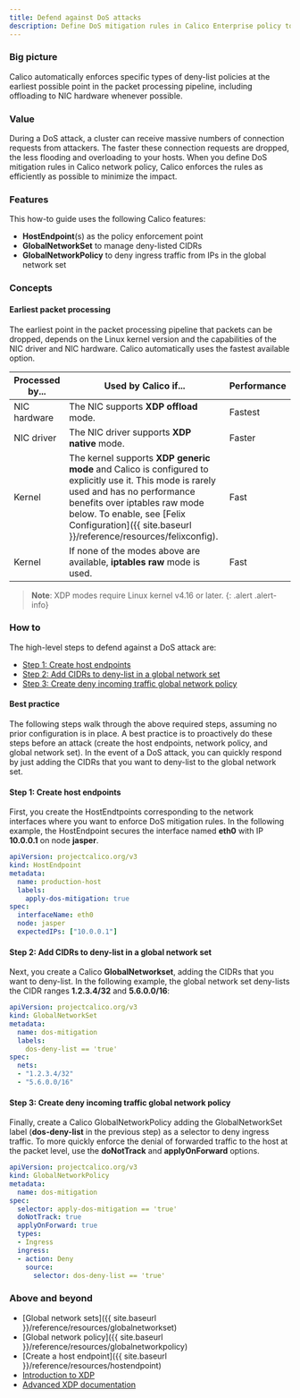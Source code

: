 ```yaml
---
title: Defend against DoS attacks
description: Define DoS mitigation rules in Calico Enterprise policy to quickly drop connections when under attack. Learn how rules use eBPF and XDP, including hardware offload when available.
---
```


### Big picture

Calico automatically enforces specific types of deny-list policies at the earliest possible point in the packet processing pipeline, including offloading to NIC hardware whenever possible.

### Value

During a DoS attack, a cluster can receive massive numbers of connection requests from attackers. The faster these connection requests are dropped, the less flooding and overloading to your hosts. When you define DoS mitigation rules in Calico network policy, Calico enforces the rules as efficiently as possible to minimize the impact.

### Features

This how-to guide uses the following Calico features:
- **HostEndpoint**(s) as the policy enforcement point
- **GlobalNetworkSet** to manage deny-listed CIDRs
- **GlobalNetworkPolicy** to deny ingress traffic from IPs in the global network set

### Concepts

#### Earliest packet processing

The earliest point in the packet processing pipeline that packets can be dropped, depends on the Linux kernel version and the capabilities of the NIC driver and NIC hardware. Calico automatically uses the fastest available option.

| Processed by... | Used by Calico if...                                         | Performance |
| --------------- | ------------------------------------------------------------ | ----------- |
| NIC hardware    | The NIC supports **XDP offload** mode.                       | Fastest     |
| NIC driver      | The NIC driver supports **XDP native** mode.                 | Faster      |
| Kernel          | The kernel supports **XDP generic mode** and Calico is configured to explicitly use it. This mode is rarely used and has no performance benefits over iptables raw mode below. To enable, see [Felix Configuration]({{ site.baseurl }}/reference/resources/felixconfig).   | Fast        |
| Kernel          | If none of the modes above are available, **iptables raw** mode is used. | Fast        |

>**Note**: XDP modes require Linux kernel v4.16 or later.
{: .alert .alert-info}

### How to

The high-level steps to defend against a DoS attack are:

- [Step 1: Create host endpoints](#step-1-create-host-endpoints)
- [Step 2: Add CIDRs to deny-list in a global network set](#step-2-add-cidrs-to-deny-list-in-a-global-network-set)
- [Step 3: Create deny incoming traffic global network policy](#step-3-create-deny-incoming-traffic-global-network-policy)

#### Best practice

The following steps walk through the above required steps, assuming no prior configuration is in place. A best practice is to proactively do these steps before an attack (create the host endpoints, network policy, and global network set). In the event of a DoS attack, you can quickly respond by just adding the CIDRs that you want to deny-list to the global network set.

#### Step 1: Create host endpoints

First, you create the HostEndtpoints corresponding to the network interfaces where you want to enforce DoS mitigation rules. In the following example, the HostEndpoint secures the interface named **eth0** with IP **10.0.0.1** on node **jasper**.

```yaml
apiVersion: projectcalico.org/v3
kind: HostEndpoint
metadata:
  name: production-host
  labels:
    apply-dos-mitigation: true
spec:
  interfaceName: eth0
  node: jasper
  expectedIPs: ["10.0.0.1"]
```

#### Step 2: Add CIDRs to deny-list in a global network set

Next, you create a Calico **GlobalNetworkset**, adding the CIDRs that you want to deny-list. In the following example, the global network set deny-lists the CIDR ranges **1.2.3.4/32** and **5.6.0.0/16**:

```yaml
apiVersion: projectcalico.org/v3
kind: GlobalNetworkSet
metadata:
  name: dos-mitigation
  labels:
    dos-deny-list == 'true'
spec:
  nets:
  - "1.2.3.4/32"
  - "5.6.0.0/16"
```

#### Step 3: Create deny incoming traffic global network policy

Finally, create a Calico GlobalNetworkPolicy adding the GlobalNetworkSet label (**dos-deny-list** in the previous step) as a selector to deny ingress traffic. To more quickly enforce the denial of forwarded traffic to the host at the packet level, use the **doNotTrack** and **applyOnForward** options.

```yaml
apiVersion: projectcalico.org/v3
kind: GlobalNetworkPolicy
metadata:
  name: dos-mitigation
spec:
  selector: apply-dos-mitigation == 'true'
  doNotTrack: true
  applyOnForward: true
  types:
  - Ingress
  ingress:
  - action: Deny
    source:
      selector: dos-deny-list == 'true'
```

### Above and beyond

- [Global network sets]({{ site.baseurl }}/reference/resources/globalnetworkset)
- [Global network policy]({{ site.baseurl }}/reference/resources/globalnetworkpolicy)
- [Create a host endpoint]({{ site.baseurl }}/reference/resources/hostendpoint)
- [Introduction to XDP](https://www.iovisor.org/technology/xdp)
- [Advanced XDP documentation](https://prototype-kernel.readthedocs.io/en/latest/networking/XDP/index.html)
